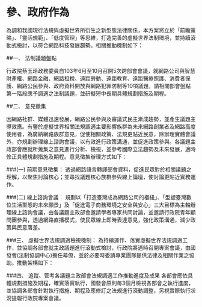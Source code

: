 # 參、政府作為

為調和我國現行法規與虛擬世界所衍生之新型態法律關係，本方案將立於「前瞻策略」、「靈活規範」、「低度管理」等思維，打造完善的虛擬世界法制環境，並持續滾動式檢討，以符合網路科技發展趨勢。相關推動機制如下： 

##一、 法制議題盤點 

行政院蔡玉玲政務委員自103年6月至10月召開5次跨部會會議，就網路公司與智慧財產權、網路金融、網路租稅、遠距勞動、遠距教育、遠距醫療照護、消費者保護、網路公民參與、政府資料開放與網路犯罪防制等10項議題，請相關部會盤點第一階段應予調適之法制議題，並研擬短中長期具體規劃措施及期程。 

##二、 意見徵集 

因網路社群、媒體迅速發展，網路公民參與及審議式民主漸成趨勢，並產生議題主導效應。有鑒於虛擬世界相關法規調適主要影響族群為未來網路創業者及網路高度使用者，為廣納網路族群意見，促使相關政策、法規更貼近民意，除辦理實體會議外，亦規劃辦理線上諮詢會議，以有效進行政策溝通，並促進政策參與。各議題主政部會應就所蒐集之意見進行分析、檢視，並參考國際立法趨勢及未來發展，適時修正具體規劃措施及期程。意見徵集辦理方式如下： 

###(一) 前期意見徵集：
透過網路語言轉譯部會資料，促進民眾對於相關議題之理解，以聚焦討論核心；並尋找議題核心族群參與線上論壇，使討論更貼近實務運作。 

###(二) 線上諮詢會議：
規劃以「打造臺灣成為網路公司的樞紐」、「型塑臺灣數位生活型態的未來願景」及「促進電子商務環境之安全與安心」三大目標為主軸辦理線上諮詢會議，由各議題主政部會邀請學者專家共同討論，並邀請行政院青年顧問團參與，透過網路直播模式，使民眾線上即時表達意見，強化政策溝通，減少政策與民意落差。 

###三、 虛擬世界法規調適檢視機制： 
為持續運作、落實虛擬世界法規調適工作，並協調各部會就主政議題進行滾動式檢討，行政院將適時召開專案會議，由國發會(法制協調中心)擔任幕僚，並於必要時委請專業團隊提供法律及相關作業之協助。推動架構如下：


###四、 追蹤、管考各議題主政部會法規調適工作推動進度及成果 
各部會應依具體規劃措施及期程，確實落實執行，國發會原則每3個月檢視各部會之執行進度，並協調各部會針對執行措施、期程及應修訂之法規進行滾動調整，另視實際執行狀況提報行政院專案會議。
